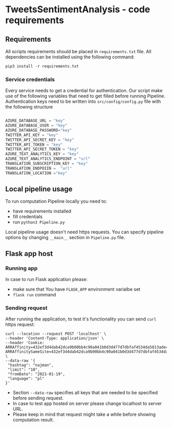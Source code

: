 # TweetsSentimentAnalysis - code requirements


## Requirements

All scripts requirements should be placed in `requirements.txt` file. All dependencies can be installed using the following command:

``` python
pip3 install -r requirements.txt
```



### Service credentials

Every service needs to get a credential for authentication. Our script make use of the following variables that need to get filled before running Pipeline. Authentication keys need to be written into `src/config/config.py` file with the following structure

``` python

AZURE_DATABASE_URL = "key"
AZURE_DATABASE_USER = "key"
AZURE_DATABASE_PASSWORD="key"
TWITTER_API_KEY = "key"
TWITTER_API_SECRET_KEY = "key"
TWITTER_API_TOKEN = "key"
TWITTER_API_SECRET_TOKEN = "key"
AZURE_TEXT_ANALYTICS_KEY = "key"
AZURE_TEXT_ANALYTICS_ENDPOINT = "url"
TRANSLATION_SUBSCRIPTION_KEY = "key"
TRANSLATION_ENDPOIIN =  "url"
TRANSLATION_LOCATION ="key"

```


## Local pipeline usage

To run computation Pipeline locally you need to:
* have requirements installed
* fill credentials
* run `python3 Pipeline.py`

Local pipeline usage doesn't need https requests. You can specify pipeline options by changing `__main__` section in `Pipeline.py` file.
## Flask app host

### Running app

In case to run Flask application please:
* make sure that You have `FLASK_APP` environment varialbe set
* `flask run` command
### Sending request

After running the application, to test it's functionality you can send `curl` https request:

```
curl --location --request POST 'localhost' \
--header 'Content-Type: application/json' \
--header 'Cookie: ARRAffinity=432ef3d4dab42dca9b00bb4c90a041b0d3d477d7dbfaf4534da5813ade4f9397; ARRAffinitySameSite=432ef3d4dab42dca9b00bb4c90a041b0d3d477d7dbfaf4534da5813ade4f9397' \
--data-raw '{
 "hashtag": "najman",
 "limit": "10",
 "fromDate": "2021-01-19",
 "language": "pl"
}'
```

* Section `--data-raw` specifies all keys that are needed to be specified before sending request.
* In case to test app hosted on server please change localhost to server URL.
* Please keep in mind that request might take a while before showing computation result.